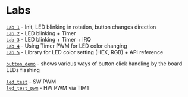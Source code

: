 # Labs

[`Lab 1`](./lab1/) - Init, LED blinking in rotation, button changes direction  
[`Lab 2`](./lab2/) - LED blinking + Timer  
[`Lab 3`](./lab3/) - LED blinking + Timer + IRQ  
[`Lab 4`](./lab4/) - Using Timer PWM for LED color changing  
[`Lab 5`](./lab5/) - Library for LED color setting (HEX, RGB) + API reference  

[`button_demo`](./button_demo/) - shows various ways of button click handling by the board LEDs flashing
 
[`led_test`](./led_test/) - SW PWM  
[`led_test_pwm`](./led_test_pwm/) - HW PWM via TIM1  
